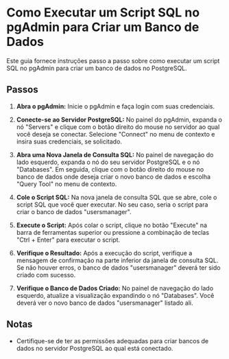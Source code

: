 # Como Executar um Script SQL no pgAdmin para Criar um Banco de Dados

Este guia fornece instruções passo a passo sobre como executar um script SQL no pgAdmin para criar um banco de dados no PostgreSQL.

## Passos

1. **Abra o pgAdmin:**
   Inicie o pgAdmin e faça login com suas credenciais.

2. **Conecte-se ao Servidor PostgreSQL:**
   No painel do pgAdmin, expanda o nó "Servers" e clique com o botão direito do mouse no servidor ao qual você deseja se conectar. Selecione "Connect" no menu de contexto e insira suas credenciais, se solicitado.

3. **Abra uma Nova Janela de Consulta SQL:**
   No painel de navegação do lado esquerdo, expanda o nó do seu servidor PostgreSQL e o nó "Databases". Em seguida, clique com o botão direito do mouse no banco de dados onde deseja criar o novo banco de dados e escolha "Query Tool" no menu de contexto.

4. **Cole o Script SQL:**
   Na nova janela de consulta SQL que se abre, cole o script SQL que você quer executar. No seu caso, seria o script para criar o banco de dados "usersmanager".

5. **Execute o Script:**
   Após colar o script, clique no botão "Execute" na barra de ferramentas superior ou pressione a combinação de teclas "Ctrl + Enter" para executar o script.

6. **Verifique o Resultado:**
   Após a execução do script, verifique a mensagem de confirmação na parte inferior da janela de consulta SQL. Se não houver erros, o banco de dados "usersmanager" deverá ter sido criado com sucesso.

7. **Verifique o Banco de Dados Criado:**
   No painel de navegação do lado esquerdo, atualize a visualização expandindo o nó "Databases". Você deverá ver o novo banco de dados "usersmanager" listado ali.

## Notas
- Certifique-se de ter as permissões adequadas para criar bancos de dados no servidor PostgreSQL ao qual está conectado.
